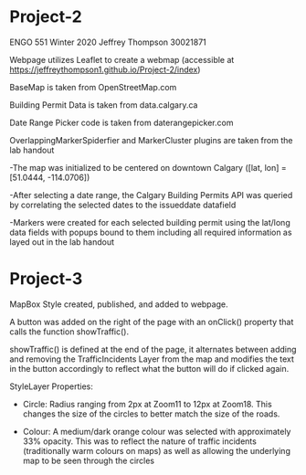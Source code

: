 # Project-2 

ENGO 551 Winter 2020
Jeffrey Thompson 30021871


Webpage utilizes Leaflet to create a webmap (accessible at https://jeffreythompson1.github.io/Project-2/index)

BaseMap is taken from OpenStreetMap.com

Building Permit Data is taken from data.calgary.ca

Date Range Picker code is taken from daterangepicker.com

OverlappingMarkerSpiderfier and MarkerCluster plugins are taken from the lab handout


-The map was initialized to be centered on downtown Calgary ([lat, lon] = [51.0444, -114.0706])

-After selecting a date range, the Calgary Building Permits API was queried by correlating the selected dates to the issueddate datafield

-Markers were created for each selected building permit using the lat/long data fields with popups bound to them including all required information as layed out in the lab handout

# Project-3

MapBox Style created, published, and added to webpage.

A button was added on the right of the page with an onClick() property that calls the function showTraffic().

showTraffic() is defined at the end of the page, it alternates between adding and removing the TrafficIncidents Layer from the map and modifies the text in the button accordingly to reflect what the button will do if clicked again.


StyleLayer Properties:

- Circle: Radius ranging from 2px at Zoom11 to 12px at Zoom18. This changes the size of the circles to better match the size of the roads.

- Colour: A medium/dark orange colour was selected with approximately 33% opacity. This was to reflect the nature of traffic incidents (traditionally warm colours on maps) as well as allowing the underlying map to be seen through the circles
